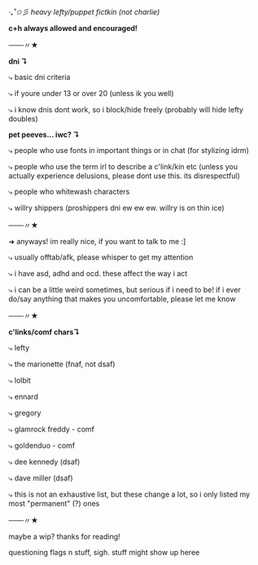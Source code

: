 *‧₊˚✩彡 heavy lefty/puppet fictkin (not charlie)*

**c+h always allowed and encouraged!**

───〃★

**dni ↴**

⤷ basic dni criteria

⤷ if youre under 13 or over 20 (unless ik you well)

⤷ i know dnis dont work, so i block/hide freely (probably will hide lefty doubles)

**pet peeves... iwc? ↴**

⤷ people who use fonts in important things or in chat (for stylizing idrm)

⤷ people who use the term irl to describe a c'link/kin etc (unless you actually experience delusions, please dont use this. its disrespectful)

⤷ people who whitewash characters

⤷ willry shippers (proshippers dni ew ew ew. willry is on thin ice)

───〃★

➜  anyways! im really nice, if you want to talk to me :]

⤷ usually offtab/afk, please whisper to get my attention

⤷ i have asd, adhd and ocd. these affect the way i act

⤷ i can be a little weird sometimes, but serious if i need to be! if i ever do/say anything that makes you uncomfortable, please let me know

───〃★

**c'links/comf chars↴**

⤷ lefty

⤷ the marionette (fnaf, not dsaf)

⤷ lolbit

⤷ ennard

⤷ gregory

⤷ glamrock freddy - comf

⤷ goldenduo - comf

⤷ dee kennedy (dsaf)

⤷ dave miller (dsaf)

⤷ this is not an exhaustive list, but these change a lot, so i only listed my most "permanent" (?) ones

───〃★

maybe a wip? thanks for reading!

questioning flags n stuff, sigh. stuff might show up heree
